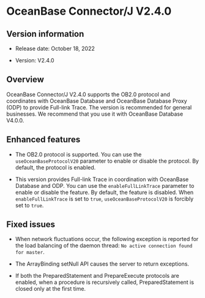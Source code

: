 # OceanBase Connector/J V2.4.0

## Version information

* Release date: October 18, 2022

* Version: V2.4.0

## Overview

OceanBase Connector/J V2.4.0 supports the OB2.0 protocol and coordinates with OceanBase Database and OceanBase Database Proxy (ODP) to provide Full-link Trace. The version is recommended for general businesses. We recommend that you use it with OceanBase Database V4.0.0. 

## Enhanced features

* The OB2.0 protocol is supported. You can use the `useOceanBaseProtocolV20` parameter to enable or disable the protocol. By default, the protocol is enabled. 

* This version provides Full-link Trace in coordination with OceanBase Database and ODP. You can use the `enableFullLinkTrace` parameter to enable or disable the feature. By default, the feature is disabled. When `enableFullLinkTrace` is set to `true`, `useOceanBaseProtocolV20` is forcibly set to `true`. 

## Fixed issues

* When network fluctuations occur, the following exception is reported for the load balancing of the daemon thread: `No active connection found for master`. 

* The ArrayBinding setNull API causes the server to return exceptions. 

* If both the PreparedStatement and PrepareExecute protocols are enabled, when a procedure is recursively called, PreparedStatement is closed only at the first time.